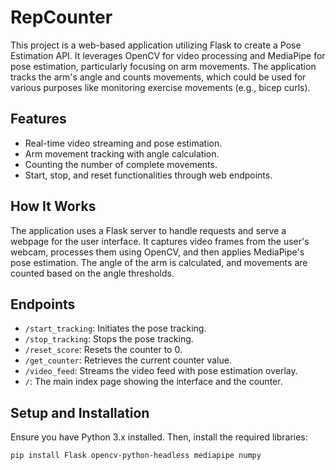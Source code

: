 # RepCounter

This project is a web-based application utilizing Flask to create a Pose Estimation API. It leverages OpenCV for video processing and MediaPipe for pose estimation, particularly focusing on arm movements. The application tracks the arm's angle and counts movements, which could be used for various purposes like monitoring exercise movements (e.g., bicep curls).

## Features

- Real-time video streaming and pose estimation.
- Arm movement tracking with angle calculation.
- Counting the number of complete movements.
- Start, stop, and reset functionalities through web endpoints.

## How It Works

The application uses a Flask server to handle requests and serve a webpage for the user interface. It captures video frames from the user's webcam, processes them using OpenCV, and then applies MediaPipe's pose estimation. The angle of the arm is calculated, and movements are counted based on the angle thresholds.

## Endpoints

- `/start_tracking`: Initiates the pose tracking.
- `/stop_tracking`: Stops the pose tracking.
- `/reset_score`: Resets the counter to 0.
- `/get_counter`: Retrieves the current counter value.
- `/video_feed`: Streams the video feed with pose estimation overlay.
- `/`: The main index page showing the interface and the counter.

## Setup and Installation

Ensure you have Python 3.x installed. Then, install the required libraries:

```bash
pip install Flask opencv-python-headless mediapipe numpy
